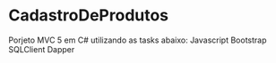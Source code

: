 # CadastroDeProdutos
Porjeto MVC 5 em C# utilizando as tasks abaixo:
 Javascript
 Bootstrap
 SQLClient
 Dapper
 
